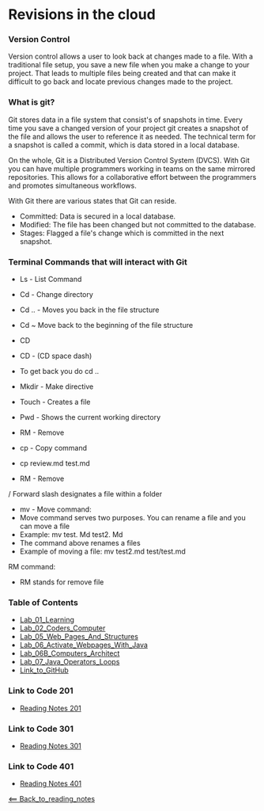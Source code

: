 # Revisions in the cloud

### Version Control
Version control allows a user to look back at changes made to a file. With a traditional file setup, you save a new file when you make a change to your project. That leads to multiple files being created and that can make it difficult to go back and locate previous changes made to the project.

### What is git?
Git stores data in a file system that consist's of snapshots in time. Every time you save a changed version of your project git creates a snapshot of the file and allows the user to reference it as needed. The technical term for a snapshot is called a commit, which is data stored in a local database.

On the whole, Git is a Distributed Version Control System (DVCS). With Git you can have multiple programmers working in teams on the same mirrored repositories. This allows for a collaborative effort between the programmers and promotes simultaneous workflows. 

With Git there are various states that Git can reside.
- Committed: Data is secured in a local database.
- Modified: The file has been changed but not committed to the database.
- Stages: Flagged a file's change which is committed in the next snapshot.

### Terminal Commands that will interact with Git
- Ls - List Command
- Cd - Change directory
 - Cd .. - Moves you back in the file structure
 - Cd ~ Move back to the beginning of the file structure 
 - CD 
 - CD - (CD space dash)
 - To get back you do cd .. 

- Mkdir - Make directive

- Touch - Creates a file

- Pwd - Shows the current working directory

- RM - Remove

- cp - Copy command
 - cp review.md test.md

- RM - Remove

/ Forward slash designates a file within a folder

- mv - Move command: 
- Move command serves two purposes. You can rename a file and you can move a file
- Example: mv test. Md test2. Md
- The command above renames a files
- Example of moving a file: mv test2.md test/test.md

RM command: 
- RM stands for remove file

### Table of Contents
- [Lab_01_Learning](Lab01Learning.md)
- [Lab_02_Coders_Computer](Lab02CodersComputer.md)
- [Lab_05_Web_Pages_And_Structures](Lab05WebPagesAndStructures.md)
- [Lab_06_Activate_Webpages_With_Java](Lab06ActivateWebPageWithJava.md)
- [Lab_06B_Computers_Architect](Lab06BComputersArchitect.md)
- [Lab_07_Java_Operators_Loops](Lab07JavaOperatorsLoops.md)
- [Link_to_GitHub](https://github.com/)

### Link to Code 201
- [Reading Notes 201](https://jtaisey389.github.io/reading-notes201.md/)

### Link to Code 301
- [Reading Notes 301](jtaisey389.github.io/reading-notes301.md/)

### Link to Code 401
- [Reading Notes 401](jtaisey389.github.io/401_readingnotes.md/)

[<== Back_to_reading_notes](https://jtaisey389.github.io/reading-notes/)